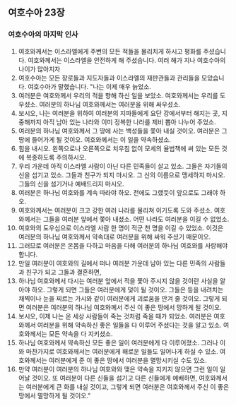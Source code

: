 ## 여호수아 23장

### 여호수아의 마지막 인사
1. 여호와께서는 이스라엘에게 주변의 모든 적들을 물리치게 하시고 평화를 주셨습니다. 여호와께서는 이스라엘을 안전하게 해 주셨습니다. 여러 해가 지나 여호수아의 나이가 많아지자
2. 여호수아는 모든 장로들과 지도자들과 이스라엘의 재판관들과 관리들을 모았습니다. 여호수아가 말했습니다. "나는 이제 매우 늙었소.
3. 여러분은 여호와께서 우리의 적을 향해 하신 일을 보았소. 여호와께서는 우리를 도우셨소. 여러분의 하나님 여호와께서는 여러분을 위해 싸우셨소.
4. 보시오, 나는 여러분을 위하여 여러분의 지파들에게 요단 강에서부터 해지는 곳, 지중해까지 아직 남아 있는 나라와 이미 정복한 나라를 제비 뽑아 나누어 주었소.
5. 여러분의 하나님 여호와께서 그 땅에 사는 백성들을 쫓아 내실 것이오. 여러분은 그 땅에 들어가게 될 것이오. 여호와께서는 이 일을 약속하셨소.
6. 힘을 내시오. 왼쪽으로나 오른쪽으로 치우침 없이 모세의 율법책에 써 있는 모든 것에 복종하도록 주의하시오.
7. 우리 가운데 아직 이스라엘 사람이 아닌 다른 민족들이 살고 있소. 그들은 자기들의 신을 섬기고 있소. 그들과 친구가 되지 마시오. 그 신의 이름으로 맹세하지 마시오. 그들의 신을 섬기거나 예배드리지 마시오.
8. 여러분은 하나님 여호와를 계속 따라야 하오. 전에도 그랬듯이 앞으로도 그래야 하오.
9. 여호와께서는 여러분이 크고 강한 여러 나라를 물리쳐 이기도록 도와 주셨소. 여호와께서는 그들을 여러분 앞에서 쫓아 내셨소. 어떤 나라도 여러분을 이길 수 없었소.
10. 여호와의 도우심으로 이스라엘 사람 한 명이 적군 천 명을 이길 수 있었소. 이것은 여러분의 하나님 여호와께서 약속대로 여러분을 위해 싸워 주셨기 때문이오.
11. 그러므로 여러분은 온몸을 다하고 마음을 다해 여러분의 하나님 여호와를 사랑해야 합니다.
12. 만일 여러분이 여호와의 길에서 떠나 여러분 가운데 남아 있는 다른 민족의 사람들과 친구가 되고 그들과 결혼하면,
13. 하나님 여호와께서 다시는 여러분 앞에서 적을 쫓아 주시지 않을 것이란 사실을 알아야 하오. 그렇게 되면 그들은 여러분에게 덫이 될 것이오. 그들은 등을 내려치는 채찍이나 눈을 찌르는 가시와 같이 여러분에게 괴로움을 안겨 줄 것이오. 그렇게 되면 여러분은 여러분의 하나님 여호와께서 주신 이 좋은 땅에서 망하게 될 것이오.
14. 보시오, 이제 나는 온 세상 사람들이 죽는 것처럼 죽을 때가 되었소. 여러분은 여호와께서 여러분을 위해 약속하신 좋은 일들을 다 이루어 주셨다는 것을 알고 있소. 여호와께서는 모든 약속을 다 지키셨소.
15. 하나님 여호와께서 약속하신 모든 좋은 일이 여러분에게 다 이루어졌소. 그러나 이와 마찬가지로 여호와께서는 여러분에게 해로운 일들도 일어나게 하실 수 있소. 여호와께서는 여러분에게 준 이 좋은 땅에서 여러분을 멸망시키실 수도 있소.
16. 만약 여러분이 여러분의 하나님 여호와와 맺은 약속을 지키지 않으면 그런 일이 일어날 것이오. 또 여러분이 다른 신들을 섬기고 다른 신들에게 예배하면, 여호와께서는 여러분에게 큰 화를 내실 것이고, 그렇게 되면 여러분은 여호와께서 주신 이 좋은 땅에서 멸망하게 될 것이오."